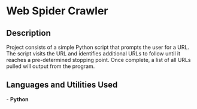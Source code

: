 <h1>Web Spider Crawler</h1>

<h2>Description</h2>
Project consists of a simple Python script that prompts the user for a URL. The script visits the URL and identifies additional URLs to follow until it reaches
a pre-determined stopping point. Once complete, a list of all URLs pulled will output from the program. 

<h2>Languages and Utilities Used</h2>
- <b>Python</b>


